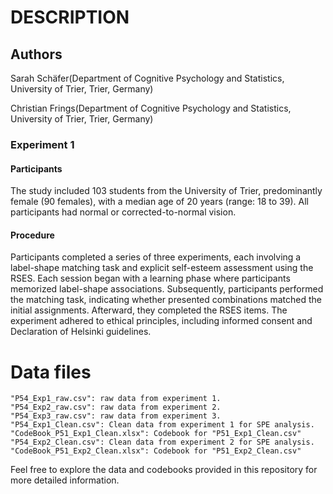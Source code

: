 # DESCRIPTION

## Authors

Sarah Schäfer(Department of Cognitive Psychology and Statistics, University of Trier, Trier, Germany)

Christian Frings(Department of Cognitive Psychology and Statistics, University of Trier, Trier, Germany)

### Experiment 1

#### Participants

The study included 103 students from the University of Trier, predominantly female (90 females), with a median age of 20 years (range: 18 to 39). All participants had normal or corrected-to-normal vision.

#### Procedure
Participants completed a series of three experiments, each involving a label-shape matching task and explicit self-esteem assessment using the RSES. Each session began with a learning phase where participants memorized label-shape associations. Subsequently, participants performed the matching task, indicating whether presented combinations matched the initial assignments. Afterward, they completed the RSES items. The experiment adhered to ethical principles, including informed consent and Declaration of Helsinki guidelines.

# Data files

```
"P54_Exp1_raw.csv": raw data from experiment 1.
"P54_Exp2_raw.csv": raw data from experiment 2.
"P54_Exp3_raw.csv": raw data from experiment 3.
"P54_Exp1_Clean.csv": Clean data from experiment 1 for SPE analysis.
"CodeBook_P51_Exp1_Clean.xlsx": Codebook for "P51_Exp1_Clean.csv"
"P54_Exp2_Clean.csv": Clean data from experiment 2 for SPE analysis.
"CodeBook_P51_Exp2_Clean.xlsx": Codebook for "P51_Exp2_Clean.csv"
```

Feel free to explore the data and codebooks provided in this repository for more detailed information.
